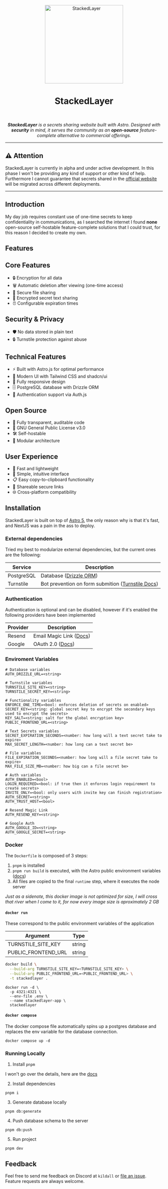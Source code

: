 <p align="center">
  <a href="https://stackedlayer.com/">
    <img alt="StackedLayer" title="StackedLayer" src="https://i.imgur.com/eYBJABy.png" width="250">
  </a>
</p>

<h1 align="center"> StackedLayer </h1> <br>


<p align="center">
  <em><b>StackedLayer</b> is a secrets sharing website built with Astro. Designed with <b>security</b> in mind, it serves the community as an <b>open-source</b> feature-complete alternative to commercial offerings.</em>
</p>

---

## ⚠️ **Attention**

StackedLayer is currently in alpha and under active development. In this phase I won't be providing any kind of support or other kind of help. Furthermore I cannot guarantee that secrets shared in the [official website](https://stackedlayer.com/) will be migrated across different deployments.

---

## Introduction

My day job requires constant use of one-time secrets to keep confidentiality in communications, as I searched the internet I found **none** open-source self-hostable feature-complete solutions that I could trust, for this reason I decided to create my own. 


## Features

## Core Features

- 🔒 Encryption for all data
- 🗑️ Automatic deletion after viewing (one-time access)
- 📁 Secure file sharing
- 🔏 Encrypted secret text sharing
- ⏰ Configurable expiration times

## Security & Privacy

- 🛡️ No data stored in plain text
- 🔒 Turnstile protection against abuse

## Technical Features

- ⚡ Built with Astro.js for optimal performance
- 🎨 Modern UI with Tailwind CSS and shadcn/ui
- 📱 Fully responsive design
- 🗄️ PostgreSQL database with Drizzle ORM
- 🔐 Authentication support via Auth.js

## Open Source

- 📖 Fully transparent, auditable code
- 🤝 GNU General Public License v3.0
- 🛠️ Self-hostable
- 🧩 Modular architecture

## User Experience

- 🚀 Fast and lightweight
- 🎯 Simple, intuitive interface
- 📋 Easy copy-to-clipboard functionality
- 🔗 Shareable secure links
- 🌐 Cross-platform compatibility

## Installation

StackedLayer is built on top of [Astro 5](https://astro.build/blog/astro-5/), the only reason why is that it's fast, and NextJS was a pain in the ass to deploy.


### External dependencies

Tried my best to modularize external dependencies, but the current ones are the following:

| Service               | Description                                                                                       |
|-----------------------|---------------------------------------------------------------------------------------------------|
| PostgreSQL            | Database ([Drizzle ORM](https://orm.drizzle.team/docs/overview))                                  |
| Turnstile             | Bot prevention on form submition ([Turnstile Docs](https://developers.cloudflare.com/turnstile/)) |

### Authentication

Authentication is optional and can be disabled, however if it's enabled the following providers have been implemented

| Provider           | Description                                                                 |
|--------------------|-----------------------------------------------------------------------------|
| Resend             | Email Magic Link ([Docs](https://resend.com/docs/introduction))             |
| Google             | OAuth 2.0 ([Docs](https://developers.google.com/identity/protocols/oauth2)) |


### Enviroment Variables

```
# Database variables
AUTH_DRIZZLE_URL=<string>

# Turnstile variables
TURNSTILE_SITE_KEY=<string>
TURNSTILE_SECRET_KEY=<string>

# Functionality variables
ENFORCE_ONE_TIME=<bool: enforces deletion of secrets on enabled>
SECRET_KEY=<string: global secret key to encrypt the secondary keys used to encrypt the secrets>
KEY_SALT=<string: salt for the global encryption key>
PUBLIC_FRONTEND_URL=<string>

# Text Secrets variables
SECRET_EXPIRATION_SECONDS=<number: how long will a text secret take to expire>
MAX_SECRET_LENGTH=<number: how long can a text secret be>

# File variables
FILE_EXPIRATION_SECONDS=<number: how long will a file secret take to expire>
MAX_FILE_SIZE_MB=<number: how big can a file secret be>

# Auth variables
AUTH_ENABLED=<bool>
LOGIN_REQUIRED=<bool: if true then it enforces login requirement to create secrets>
INVITE_ONLY=<bool: only users with invite key can finish registration>
AUTH_SECRET=<string>
AUTH_TRUST_HOST=<bool>

# Resend Magic Link
AUTH_RESEND_KEY=<string>

# Google Auth
AUTH_GOOGLE_ID=<string>
AUTH_GOOGLE_SECRET=<string>
```

### Docker

The `Dockerfile` is composed of 3 steps:

1. `pnpm` is installed
2. `pnpm run build` is executed, with the Astro public environment variables ([docs](https://docs.astro.build/en/guides/environment-variables/#vites-built-in-support))
3. All files are copied to the final `runtime` step, where it executes the node server

<p>
  <em>Just as a sidenote, this docker image is not optimized for size, I will cross that river when I come to it, for now every image size is aproximately 2 GB</em>
</p>

#### `docker run`

These correspond to the public environment variables of the application

| Argument            | Type      |
|---------------------|-----------|
| TURNSTILE_SITE_KEY  | string    | 
| PUBLIC_FRONTEND_URL | string    |

``` bash
docker build \
  --build-arg TURNSTILE_SITE_KEY=<TURNSTILE_SITE_KEY> \
  --build-arg PUBLIC_FRONTEND_URL=<PUBLIC_FRONTEND_URL> \
  -t stackedlayer .
```

```
docker run -d \
  -p 4321:4321 \
  --env-file .env \
  --name stackedlayer-app \
  stackedlayer
```


#### `docker compose`

The docker compose file automatically spins up a postgres database and replaces the env variable for the database connection.

```
docker compose up -d
```

### Running Locally

1. Install `pnpm`

I won't go over the details, here are the [docs](https://pnpm.io/installation)

2. Install dependencies

```
pnpm i
```

3. Generate database locally

```
pnpm db:generate
```

4. Push database schema to the server

```
pnpm db:push
```

5. Run project

```
pnpm dev
```

## Feedback

Feel free to send me feedback on Discord at `kildall` or [file an issue](https://github.com/kildall/stackedlayer/issues/new). Feature requests are always welcome.

